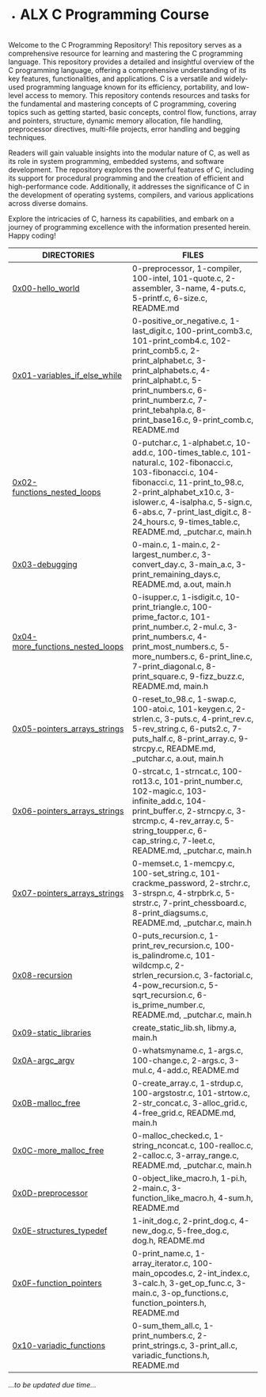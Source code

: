 + # **ALX C Programming Course** #
<br>
Welcome to the C Programming Repository! This repository serves as a comprehensive resource for learning and mastering the C programming language.
This repository provides a detailed and insightful overview of the C programming language, offering a comprehensive understanding of its key features, functionalities, and applications. C is a versatile and widely-used programming language known for its efficiency, portability, and low-level access to memory. This repository contends resources and tasks for the fundamental and mastering concepts of C programming, covering topics such as getting started, basic concepts, control flow, functions, array and pointers, structure, dynamic memory allocation, file handling, preprocessor directives, multi-file projects, error handling and begging techniques.

Readers will gain valuable insights into the modular nature of C, as well as its role in system programming, embedded systems, and software development. The repository explores the powerful features of C, including its support for procedural programming and the creation of efficient and high-performance code. Additionally, it addresses the significance of C in the development of operating systems, compilers, and various applications across diverse domains.

Explore the intricacies of C, harness its capabilities, and embark on a journey of programming excellence with the information presented herein. Happy coding!

**DIRECTORIES**  | **FILES** 
------------- | -------------
[0x00-hello_world](https://github.com/Lex9jar/alx-low_level_programming/tree/main/0x00-hello_world "Title")  | 0-preprocessor, 1-compiler, 100-intel, 101-quote.c, 2-assembler, 3-name, 4-puts.c, 5-printf.c, 6-size.c, README.md
[0x01-variables_if_else_while](https://github.com/Lex9jar/alx-low_level_programming/tree/main/0x01-variables_if_else_while "Title") | 0-positive_or_negative.c, 1-last_digit.c, 100-print_comb3.c, 101-print_comb4.c, 102-print_comb5.c, 2-print_alphabet.c, 3-print_alphabets.c, 4-print_alphabt.c, 5-print_numbers.c, 6-print_numberz.c, 7-print_tebahpla.c, 8-print_base16.c, 9-print_comb.c, README.md
[0x02-functions_nested_loops](https://github.com/Lex9jar/alx-low_level_programming/tree/main/0x02-functions_nested_loops "Title") | 0-putchar.c, 1-alphabet.c, 10-add.c, 100-times_table.c, 101-natural.c, 102-fibonacci.c, 103-fibonacci.c, 104-fibonacci.c, 11-print_to_98.c, 2-print_alphabet_x10.c, 3-islower.c, 4-isalpha.c, 5-sign.c, 6-abs.c, 7-print_last_digit.c, 8-24_hours.c, 9-times_table.c, README.md, \_putchar.c, main.h
[0x03-debugging](https://github.com/Lex9jar/alx-low_level_programming/tree/main/0x03-debugging "Title") | 0-main.c, 1-main.c, 2-largest_number.c, 3-convert_day.c, 3-main_a.c, 3-print_remaining_days.c, README.md, a.out, main.h
[0x04-more_functions_nested_loops](https://github.com/Lex9jar/alx-low_level_programming/tree/main/0x04-more_functions_nested_loops "Title") | 0-isupper.c, 1-isdigit.c, 10-print_triangle.c, 100-prime_factor.c, 101-print_number.c, 2-mul.c, 3-print_numbers.c, 4-print_most_numbers.c, 5-more_numbers.c, 6-print_line.c, 7-print_diagonal.c, 8-print_square.c, 9-fizz_buzz.c, README.md, main.h
[0x05-pointers_arrays_strings](https://github.com/Lex9jar/alx-low_level_programming/tree/main/0x05-pointers_arrays_strings "Title") | 0-reset_to_98.c, 1-swap.c, 100-atoi.c, 101-keygen.c, 2-strlen.c, 3-puts.c, 4-print_rev.c, 5-rev_string.c, 6-puts2.c, 7-puts_half.c, 8-print_array.c, 9-strcpy.c, README.md, \_putchar.c, a.out, main.h
[0x06-pointers_arrays_strings](https://github.com/Lex9jar/alx-low_level_programming/tree/main/0x06-pointers_arrays_strings "Title") | 0-strcat.c, 1-strncat.c, 100-rot13.c, 101-print_number.c, 102-magic.c, 103-infinite_add.c, 104-print_buffer.c, 2-strncpy.c, 3-strcmp.c, 4-rev_array.c, 5-string_toupper.c, 6-cap_string.c, 7-leet.c, README.md, \_putchar.c, main.h
[0x07-pointers_arrays_strings](https://github.com/Lex9jar/alx-low_level_programming/tree/main/0x07-pointers_arrays_strings "Title") | 0-memset.c, 1-memcpy.c, 100-set_string.c, 101-crackme_password, 2-strchr.c, 3-strspn.c, 4-strpbrk.c, 5-strstr.c, 7-print_chessboard.c, 8-print_diagsums.c, README.md, \_putchar.c, main.h
[0x08-recursion](https://github.com/Lex9jar/alx-low_level_programming/tree/main/0x08-recursion "Title") | 0-puts_recursion.c, 1-print_rev_recursion.c, 100-is_palindrome.c, 101-wildcmp.c, 2-strlen_recursion.c, 3-factorial.c, 4-pow_recursion.c, 5-sqrt_recursion.c, 6-is_prime_number.c, README.md, \_putchar.c, main.h
[0x09-static_libraries](https://github.com/Lex9jar/alx-low_level_programming/tree/main/0x09-static_libraries "Title") | create_static_lib.sh, libmy.a, main.h
[0x0A-argc_argv](https://github.com/Lex9jar/alx-low_level_programming/tree/main/0x0A-argc_argv "Title") | 0-whatsmyname.c, 1-args.c, 100-change.c, 2-args.c, 3-mul.c, 4-add.c, README.md
[0x0B-malloc_free](https://github.com/Lex9jar/alx-low_level_programming/tree/main/0x0B-malloc_free "Title") | 0-create_array.c, 1-strdup.c, 100-argstostr.c, 101-strtow.c, 2-str_concat.c, 3-alloc_grid.c, 4-free_grid.c, README.md, main.h
[0x0C-more_malloc_free](https://github.com/Lex9jar/alx-low_level_programming/tree/main/0x0C-more_malloc_free "Title") | 0-malloc_checked.c, 1-string_nconcat.c, 100-realloc.c, 2-calloc.c, 3-array_range.c, README.md, \_putchar.c, main.h
[0x0D-preprocessor](https://github.com/Lex9jar/alx-low_level_programming/tree/main/0x0D-preprocessor "Title") | 0-object_like_macro.h, 1-pi.h, 2-main.c, 3-function_like_macro.h, 4-sum.h, README.md
[0x0E-structures_typedef](https://github.com/Lex9jar/alx-low_level_programming/tree/main/0x0E-structures_typedef "Title") | 1-init_dog.c, 2-print_dog.c, 4-new_dog.c, 5-free_dog.c, dog.h, README.md
[0x0F-function_pointers](https://github.com/Lex9jar/alx-low_level_programming/tree/main/0x0F-function_pointers "Title") | 0-print_name.c, 1-array_iterator.c, 100-main_opcodes.c, 2-int_index.c, 3-calc.h, 3-get_op_func.c, 3-main.c, 3-op_functions.c, function_pointers.h, README.md
[0x10-variadic_functions](https://github.com/Lex9jar/alx-low_level_programming/tree/main/0x10-variadic_functions "Title") | 0-sum_them_all.c, 1-print_numbers.c, 2-print_strings.c, 3-print_all.c, variadic_functions.h, README.md
*...to be updated due time...*
